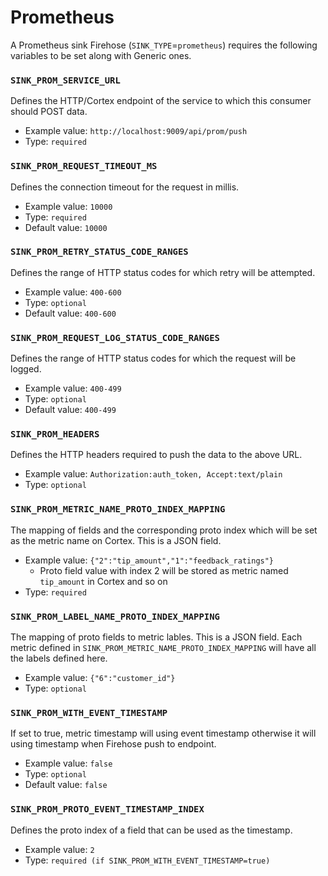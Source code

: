 # Prometheus

A Prometheus sink Firehose \(`SINK_TYPE`=`prometheus`\) requires the following variables to be set along with Generic ones.

### `SINK_PROM_SERVICE_URL`

Defines the HTTP/Cortex endpoint of the service to which this consumer should POST data.

- Example value: `http://localhost:9009/api/prom/push`
- Type: `required`

### `SINK_PROM_REQUEST_TIMEOUT_MS`

Defines the connection timeout for the request in millis.

- Example value: `10000`
- Type: `required`
- Default value: `10000`

### `SINK_PROM_RETRY_STATUS_CODE_RANGES`

Defines the range of HTTP status codes for which retry will be attempted.

- Example value: `400-600`
- Type: `optional`
- Default value: `400-600`

### `SINK_PROM_REQUEST_LOG_STATUS_CODE_RANGES`

Defines the range of HTTP status codes for which the request will be logged.

- Example value: `400-499`
- Type: `optional`
- Default value: `400-499`

### `SINK_PROM_HEADERS`

Defines the HTTP headers required to push the data to the above URL.

- Example value: `Authorization:auth_token, Accept:text/plain`
- Type: `optional`

### `SINK_PROM_METRIC_NAME_PROTO_INDEX_MAPPING`

The mapping of fields and the corresponding proto index which will be set as the metric name on Cortex. This is a JSON field.

- Example value: `{"2":"tip_amount","1":"feedback_ratings"}`
  - Proto field value with index 2 will be stored as metric named `tip_amount` in Cortex and so on
- Type: `required`

### `SINK_PROM_LABEL_NAME_PROTO_INDEX_MAPPING`

The mapping of proto fields to metric lables. This is a JSON field. Each metric defined in `SINK_PROM_METRIC_NAME_PROTO_INDEX_MAPPING` will have all the labels defined here.

- Example value: `{"6":"customer_id"}`
- Type: `optional`

### `SINK_PROM_WITH_EVENT_TIMESTAMP`

If set to true, metric timestamp will using event timestamp otherwise it will using timestamp when Firehose push to endpoint.

- Example value: `false`
- Type: `optional`
- Default value: `false`

### `SINK_PROM_PROTO_EVENT_TIMESTAMP_INDEX`

Defines the proto index of a field that can be used as the timestamp.

- Example value: `2`
- Type: `required (if SINK_PROM_WITH_EVENT_TIMESTAMP=true)`
